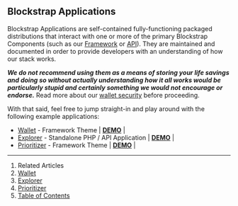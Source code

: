 ## Blockstrap Applications

Blockstrap Applications are self-contained fully-functioning packaged distributions that interact with one or more of the primary Blockstrap Components (such as our [Framework](../framework/) or [API](../api/)). They are maintained and documented in order to provide developers with an understanding of how our stack works.

___We do not recommend using them as a means of storing your life savings and doing so without actually understanding how it all works would be particularly stupid and certainly something we would not encourage or endorse.___ Read more about our [wallet security](wallet/security/) before proceeding.

With that said, feel free to jump straight-in and play around with the following example applications:

* [Wallet](wallet/) - Framework Theme | [__DEMO__](http://demo.blockstrap.com/framework/v0.5/) |
* [Explorer](explorer/) - Standalone PHP / API Application | [__DEMO__](http://blockchains.io) |
* [Prioritizer](prioritizer/) - Framework Theme | [__DEMO__](http://demo.blockstrap.com/framework/v0.5/priorities,html) |

---

1. Related Articles
2. [Wallet](wallet/)
3. [Explorer](explorer/)
4. [Prioritizer](prioritizer/)
5. [Table of Contents](../)